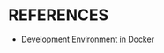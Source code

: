 # REFERENCES

+ [Development Environment in Docker](https://childofcode.com/docker-setup-a-python-development-environment/)